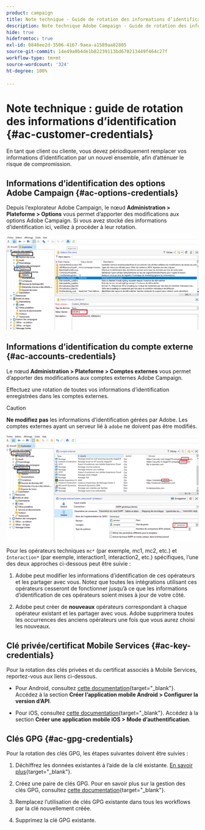 ```yaml
---
product: campaign
title: Note technique - Guide de rotation des informations d’identification
description: Note technique Adobe Campaign - Guide de rotation des informations d’identification
hide: true
hidefromtoc: true
exl-id: 0848ee2d-3506-4167-9aea-a1589aa82805
source-git-commit: 14e49a0b4de1b82239113bd670213449f464c27f
workflow-type: tm+mt
source-wordcount: '324'
ht-degree: 100%

---
```


# Note technique : guide de rotation des informations d’identification {#ac-customer-credentials}

En tant que client ou cliente, vous devez périodiquement remplacer vos informations d’identification par un nouvel ensemble, afin d’atténuer le risque de compromission.

## Informations d’identification des options Adobe Campaign {#ac-options-credentials}

Depuis l’explorateur Adobe Campaign, le nœud **Administration > Plateforme > Options** vous permet d’apporter des modifications aux options Adobe Campaign. Si vous avez stocké des informations d’identification ici, veillez à procéder à leur rotation.

![](assets/technote-2.png)

## Informations d’identification du compte externe {#ac-accounts-credentials}

Le nœud **Administration > Plateforme > Comptes externes** vous permet d’apporter des modifications aux comptes externes Adobe Campaign.

Effectuez une rotation de toutes vos informations d’identification enregistrées dans les comptes externes.

>[!CAUTION]
>
>**Ne modifiez pas** les informations d’identification gérées par Adobe. Les comptes externes ayant un serveur lié à `adobe` ne doivent pas être modifiés.

![](assets/technote-1.png)

Pour les opérateurs techniques `mc*` (par exemple, mc1, mc2, etc.) et `Interaction*` (par exemple, interaction1, interaction2, etc.) spécifiques, l’une des deux approches ci-dessous peut être suivie :

1. Adobe peut modifier les informations d’identification de ces opérateurs et les partager avec vous. Notez que toutes les intégrations utilisant ces opérateurs cesseront de fonctionner jusqu’à ce que les informations d’identification de ces opérateurs soient mises à jour de votre côté.

1. Adobe peut créer de **nouveaux** opérateurs correspondant à chaque opérateur existant et les partager avec vous. Adobe supprimera toutes les occurrences des anciens opérateurs une fois que vous aurez choisi les nouveaux.


## Clé privée/certificat Mobile Services  {#ac-key-credentials}

Pour la rotation des clés privées et du certificat associés à Mobile Services, reportez-vous aux liens ci-dessous.

* Pour Android, consultez [cette documentation](https://experienceleague.adobe.com/fr/docs/campaign-classic/using/sending-messages/sending-push-notifications/configure-the-mobile-app/configuring-the-mobile-application-android){target="_blank"}.
Accédez à la section **Créer l’application mobile Android > Configurer la version d’API**.

* Pour iOS, consultez [cette documentation](https://experienceleague.adobe.com/fr/docs/campaign-classic/using/sending-messages/sending-push-notifications/configure-the-mobile-app/configuring-the-mobile-application){target="_blank"}.
Accédez à la section **Créer une application mobile iOS > Mode d’authentification**.

## Clés GPG {#ac-gpg-credentials}

Pour la rotation des clés GPG, les étapes suivantes doivent être suivies :

1. Déchiffrez les données existantes à l’aide de la clé existante. [En savoir plus](https://experienceleague.adobe.com/fr/docs/control-panel/using/instances-settings/gpg-keys-management#decrypting-data){target="_blank"}.

1. Créez une paire de clés GPG. Pour en savoir plus sur la gestion des clés GPG, consultez [cette documentation](https://experienceleague.adobe.com/fr/docs/control-panel/using/instances-settings/gpg-keys-management#decrypting-data){target="_blank"}.

1. Remplacez l’utilisation de clés GPG existante dans tous les workflows par la clé nouvellement créée.

1. Supprimez la clé GPG existante.
